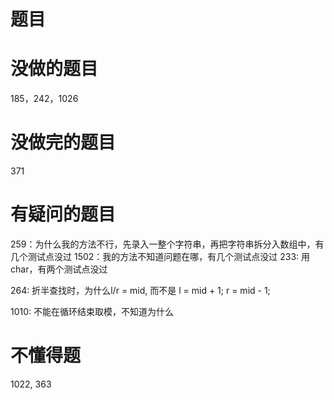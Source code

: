 # 题目

# 没做的题目
185，242，1026

# 没做完的题目
371

# 有疑问的题目
259：为什么我的方法不行，先录入一整个字符串，再把字符串拆分入数组中，有几个测试点没过
1502：我的方法不知道问题在哪，有几个测试点没过
233: 用char，有两个测试点没过

264: 折半查找时，为什么l/r = mid, 而不是 l = mid + 1; r = mid - 1;

1010: 不能在循环结束取模，不知道为什么

# 不懂得题
1022, 363